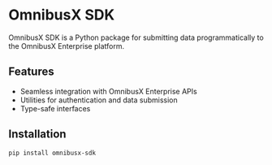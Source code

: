 # OmnibusX SDK

OmnibusX SDK is a Python package for submitting data programmatically to the OmnibusX Enterprise platform.

## Features

- Seamless integration with OmnibusX Enterprise APIs
- Utilities for authentication and data submission
- Type-safe interfaces

## Installation

```bash
pip install omnibusx-sdk
```
